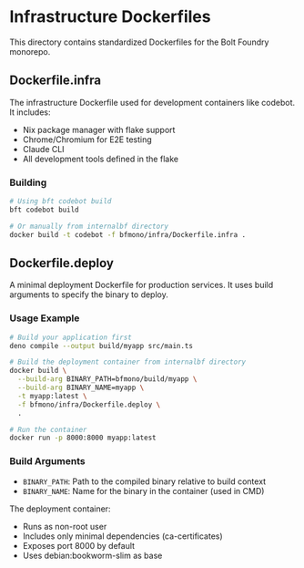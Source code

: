 # Infrastructure Dockerfiles

This directory contains standardized Dockerfiles for the Bolt Foundry monorepo.

## Dockerfile.infra

The infrastructure Dockerfile used for development containers like codebot. It
includes:

- Nix package manager with flake support
- Chrome/Chromium for E2E testing
- Claude CLI
- All development tools defined in the flake

### Building

```bash
# Using bft codebot build
bft codebot build

# Or manually from internalbf directory
docker build -t codebot -f bfmono/infra/Dockerfile.infra .
```

## Dockerfile.deploy

A minimal deployment Dockerfile for production services. It uses build arguments
to specify the binary to deploy.

### Usage Example

```bash
# Build your application first
deno compile --output build/myapp src/main.ts

# Build the deployment container from internalbf directory
docker build \
  --build-arg BINARY_PATH=bfmono/build/myapp \
  --build-arg BINARY_NAME=myapp \
  -t myapp:latest \
  -f bfmono/infra/Dockerfile.deploy \
  .

# Run the container
docker run -p 8000:8000 myapp:latest
```

### Build Arguments

- `BINARY_PATH`: Path to the compiled binary relative to build context
- `BINARY_NAME`: Name for the binary in the container (used in CMD)

The deployment container:

- Runs as non-root user
- Includes only minimal dependencies (ca-certificates)
- Exposes port 8000 by default
- Uses debian:bookworm-slim as base
